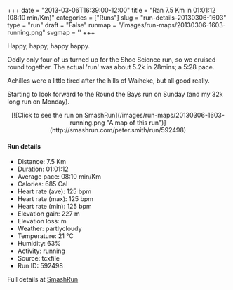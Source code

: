 +++
date = "2013-03-06T16:39:00-12:00"
title = "Ran 7.5 Km in 01:01:12 (08:10 min/Km)"
categories = ["Runs"]
slug = "run-details-20130306-1603"
type = "run"
draft = "False"
runmap = "/images/run-maps/20130306-1603-running.png"
svgmap = '<polyline points="3 34, 0 42, 11 46, 10 51, 15 60, 9 71, 8 74, 9 76, 8 74, 10 68, 15 62, 23 63, 39 59, 46 54, 58 55, 65 41, 64 40, 63 35, 66 31, 69 30, 71 27, 79 24, 97 23, 100 25, 100 28, 99 31, 96 33, 93 31, 93 26, 87 25, 88 31, 87 33, 85 35, 84 41, 75 48, 51 44, 47 54, 44 57, 27 62, 15 63, 12 65, 9 72, 9 76, 7 74, 15 62, 16 60, 15 56, 10 51, 10 45, 0 42, 3 35">'
+++

Happy, happy, happy happy. 

Oddly only four of us turned up for the Shoe Science run, so we cruised round together. The actual 'run' was about 5.2k in 28mins; a  5:28 pace. 

Achilles were a little tired after the hills of Waiheke, but all good really. 

Starting to look forward to the Round the Bays run on Sunday (and my 32k long run on Monday). 



<!--more-->

<center>
[![Click to see the run on SmashRun](/images/run-maps/20130306-1603-running.png "A map of this run")](http://smashrun.com/peter.smith/run/592498)
</center>

#### Run details

* Distance: 7.5 Km
* Duration: 01:01:12
* Average pace: 08:10 min/Km
* Calories: 685 Cal
* Heart rate (ave): 125 bpm
* Heart rate (max): 125 bpm
* Heart rate (min): 125 bpm
* Elevation gain: 227 m
* Elevation loss:  m
* Weather: partlycloudy
* Temperature: 21 &deg;C
* Humidity: 63%
* Activity: running
* Source: tcxfile
* Run ID: 592498

Full details at [SmashRun](http://smashrun.com/peter.smith/run/592498)